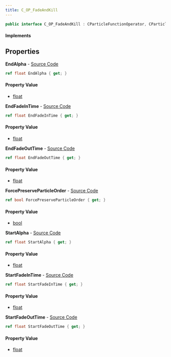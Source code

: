 ```yaml
---
title: C_OP_FadeAndKill
---
```


```csharp
public interface C_OP_FadeAndKill : CParticleFunctionOperator, CParticleFunction, ISchemaClass<CParticleFunction>, ISchemaClass<CParticleFunctionOperator>, ISchemaClass<C_OP_FadeAndKill>, ISchemaField, ISchemaClass, INativeHandle
```

#### Implements

## Properties

**EndAlpha** - [Source Code](https://github.com/swiftly-solution/swiftlys2/blob/master/managed/src/SwiftlyS2.Generated/Schemas/Interfaces/C_OP_FadeAndKill.cs#L26)

```csharp
ref float EndAlpha { get; }
```

#### Property Value

- [float](https://learn.microsoft.com/dotnet/api/system.single)

**EndFadeInTime** - [Source Code](https://github.com/swiftly-solution/swiftlys2/blob/master/managed/src/SwiftlyS2.Generated/Schemas/Interfaces/C_OP_FadeAndKill.cs#L18)

```csharp
ref float EndFadeInTime { get; }
```

#### Property Value

- [float](https://learn.microsoft.com/dotnet/api/system.single)

**EndFadeOutTime** - [Source Code](https://github.com/swiftly-solution/swiftlys2/blob/master/managed/src/SwiftlyS2.Generated/Schemas/Interfaces/C_OP_FadeAndKill.cs#L22)

```csharp
ref float EndFadeOutTime { get; }
```

#### Property Value

- [float](https://learn.microsoft.com/dotnet/api/system.single)

**ForcePreserveParticleOrder** - [Source Code](https://github.com/swiftly-solution/swiftlys2/blob/master/managed/src/SwiftlyS2.Generated/Schemas/Interfaces/C_OP_FadeAndKill.cs#L28)

```csharp
ref bool ForcePreserveParticleOrder { get; }
```

#### Property Value

- [bool](https://learn.microsoft.com/dotnet/api/system.boolean)

**StartAlpha** - [Source Code](https://github.com/swiftly-solution/swiftlys2/blob/master/managed/src/SwiftlyS2.Generated/Schemas/Interfaces/C_OP_FadeAndKill.cs#L24)

```csharp
ref float StartAlpha { get; }
```

#### Property Value

- [float](https://learn.microsoft.com/dotnet/api/system.single)

**StartFadeInTime** - [Source Code](https://github.com/swiftly-solution/swiftlys2/blob/master/managed/src/SwiftlyS2.Generated/Schemas/Interfaces/C_OP_FadeAndKill.cs#L16)

```csharp
ref float StartFadeInTime { get; }
```

#### Property Value

- [float](https://learn.microsoft.com/dotnet/api/system.single)

**StartFadeOutTime** - [Source Code](https://github.com/swiftly-solution/swiftlys2/blob/master/managed/src/SwiftlyS2.Generated/Schemas/Interfaces/C_OP_FadeAndKill.cs#L20)

```csharp
ref float StartFadeOutTime { get; }
```

#### Property Value

- [float](https://learn.microsoft.com/dotnet/api/system.single)

